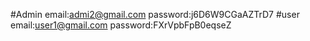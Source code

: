 #Admin email:admi2@gmail.com password:j6D6W9CGaAZTrD7
#user email:user1@gmail.com password:FXrVpbFpB0eqseZ
